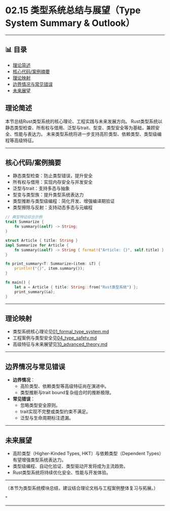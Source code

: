 ﻿# 02.15 类型系统总结与展望（Type System Summary & Outlook）

---


## 📊 目录

- [理论简述](#理论简述)
- [核心代码/案例摘要](#核心代码案例摘要)
- [理论映射](#理论映射)
- [边界情况与常见错误](#边界情况与常见错误)
- [未来展望](#未来展望)


## 理论简述

本节总结Rust类型系统的核心理论、工程实践与未来发展方向。
Rust类型系统以静态类型检查、所有权与借用、泛型与trait、型变、类型安全等为基础，兼顾安全、性能与表达力。
未来类型系统将进一步支持高阶类型、依赖类型、类型级编程等高级特征。

---

## 核心代码/案例摘要

- 静态类型检查：防止类型错误，提升安全
- 所有权与借用：实现内存安全与并发安全
- 泛型与trait：支持多态与抽象
- 型变与类型族：提升类型系统表达力
- 类型推断与类型级编程：简化开发、增强编译期验证
- 类型擦除与反射：支持动态多态与元编程

```rust
// 典型特征综合示例
trait Summarize {
    fn summary(&self) -> String;
}

struct Article { title: String }
impl Summarize for Article {
    fn summary(&self) -> String { format!("Article: {}", self.title) }
}

fn print_summary<T: Summarize>(item: &T) {
    println!("{}", item.summary());
}

fn main() {
    let a = Article { title: String::from("Rust类型系统") };
    print_summary(&a);
}
```

---

## 理论映射

- 类型系统核心理论见[01_formal_type_system.md](../../02_type_system/01_formal_type_system.md)
- 工程案例与类型安全见[04_type_safety.md](../../02_type_system/04_type_safety.md)
- 高级特征与未来展望见[10_advanced_theory.md](../../02_type_system/10_advanced_theory.md)

---

## 边界情况与常见错误

- **边界情况**：
  - 高阶类型、依赖类型等高级特征尚在演进中。
  - 类型推断与trait bound复杂组合时的推断极限。
- **常见错误**：
  - 忽略类型安全原则。
  - trait实现不完整或类型约束不满足。
  - 泛型与生命周期标注遗漏。

---

## 未来展望

- 高阶类型（Higher-Kinded Types, HKT）与依赖类型（Dependent Types）有望增强类型系统表达力。
- 类型级编程、自动化验证、类型驱动开发将成为主流趋势。
- Rust类型系统将持续优化安全、性能与开发体验。

---

（本节为类型系统模块总结，建议结合理论文档与工程案例整体复习与拓展。）

"

---
